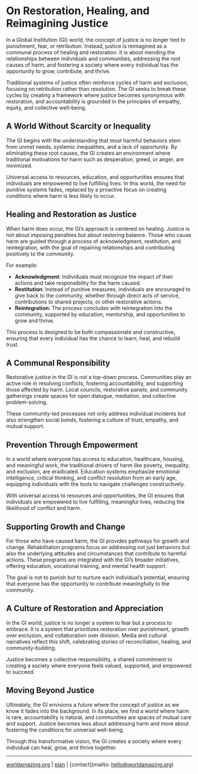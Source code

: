 # On Restoration, Healing, and Reimagining Justice
In a Global Institution (GI) world, the concept of justice is no longer tied to punishment, fear, or retribution. Instead, justice is reimagined as a communal process of healing and restoration. It is about mending the relationships between individuals and communities, addressing the root causes of harm, and fostering a society where every individual has the opportunity to grow, contribute, and thrive.

Traditional systems of justice often reinforce cycles of harm and exclusion, focusing on retribution rather than resolution. The GI seeks to break these cycles by creating a framework where justice becomes synonymous with restoration, and accountability is grounded in the principles of empathy, equity, and collective well-being.


## A World Without Scarcity or Inequality
The GI begins with the understanding that most harmful behaviors stem from unmet needs, systemic inequalities, and a lack of opportunity. By eliminating these root causes, the GI creates an environment where traditional motivations for harm such as desperation, greed, or anger, are minimized. 

Universal access to resources, education, and opportunities ensures that individuals are empowered to live fulfilling lives. In this world, the need for punitive systems fades, replaced by a proactive focus on creating conditions where harm is less likely to occur.


## Healing and Restoration as Justice
When harm does occur, the GI’s approach is centered on healing. Justice is not about imposing penalties but about restoring balance. Those who cause harm are guided through a process of acknowledgment, restitution, and reintegration, with the goal of repairing relationships and contributing positively to the community.

For example:
- **Acknowledgment**: Individuals must recognize the impact of their actions and take responsibility for the harm caused.
- **Restitution**: Instead of punitive measures, individuals are encouraged to give back to the community, whether through direct acts of service, contributions to shared projects, or other restorative actions.
- **Reintegration**: The process concludes with reintegration into the community, supported by education, mentorship, and opportunities to grow and thrive.

This process is designed to be both compassionate and constructive, ensuring that every individual has the chance to learn, heal, and rebuild trust.


## A Communal Responsibility
Restorative justice in the GI is not a top-down process. Communities play an active role in resolving conflicts, fostering accountability, and supporting those affected by harm. Local councils, restorative panels, and community gatherings create spaces for open dialogue, mediation, and collective problem-solving.

These community-led processes not only address individual incidents but also strengthen social bonds, fostering a culture of trust, empathy, and mutual support.


## Prevention Through Empowerment
In a world where everyone has access to education, healthcare, housing, and meaningful work, the traditional drivers of harm like poverty, inequality, and exclusion, are eradicated. Education systems emphasize emotional intelligence, critical thinking, and conflict resolution from an early age, equipping individuals with the tools to navigate challenges constructively.

With universal access to resources and opportunities, the GI ensures that individuals are empowered to live fulfilling, meaningful lives, reducing the likelihood of conflict and harm.


## Supporting Growth and Change
For those who have caused harm, the GI provides pathways for growth and change. Rehabilitation programs focus on addressing not just behaviors but also the underlying attitudes and circumstances that contribute to harmful actions. These programs are integrated with the GI’s broader initiatives, offering education, vocational training, and mental health support.

The goal is not to punish but to nurture each individual’s potential, ensuring that everyone has the opportunity to contribute meaningfully to the community.


## A Culture of Restoration and Appreciation
In the GI world, justice is no longer a system to fear but a process to embrace. It is a system that prioritizes restoration over punishment, growth over exclusion, and collaboration over division. Media and cultural narratives reflect this shift, celebrating stories of reconciliation, healing, and community-building.

Justice becomes a collective responsibility, a shared commitment to creating a society where everyone feels valued, supported, and empowered to succeed.


## Moving Beyond Justice
Ultimately, the GI envisions a future where the concept of justice as we know it fades into the background. In its place, we find a world where harm is rare, accountability is natural, and communities are spaces of mutual care and support. Justice becomes less about addressing harm and more about fostering the conditions for universal well-being.

Through this transformative vision, the GI creates a society where every individual can heal, grow, and thrive together.

---
[worldamazing.org](https://worldamazing.org)
| [plan](https://github.com/worldamazing/plan)
| [contact](mailto: hello@worldamazing.org)
